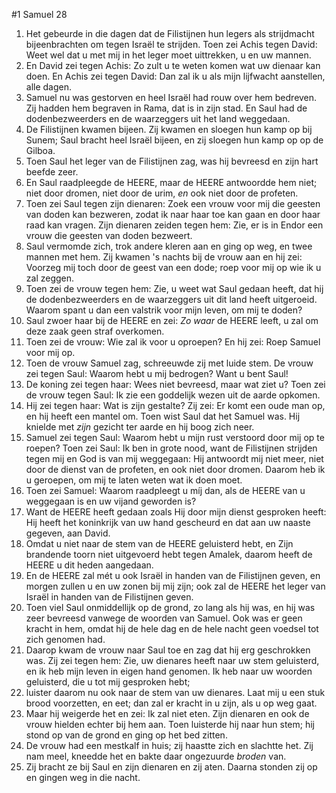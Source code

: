 #1 Samuel 28
1. Het gebeurde in die dagen dat de Filistijnen hun legers als strijdmacht bijeenbrachten om tegen Israël te strijden. Toen zei Achis tegen David: Weet wel dat u met mij in het leger moet uittrekken, u en uw mannen.
2. En David zei tegen Achis: Zo zult u te weten komen wat uw dienaar kan doen. En Achis zei tegen David: Dan zal ik u als mijn lijfwacht aanstellen, alle dagen.
3. Samuel nu was gestorven en heel Israël had rouw over hem bedreven. Zij hadden hem begraven in Rama, dat is in zijn stad. En Saul had de dodenbezweerders en de waarzeggers uit het land weggedaan.
4. De Filistijnen kwamen bijeen. Zij kwamen en sloegen hun kamp op bij Sunem; Saul bracht heel Israël bijeen, en zij sloegen hun kamp op op de Gilboa.
5. Toen Saul het leger van de Filistijnen zag, was hij bevreesd en zijn hart beefde zeer.
6. En Saul raadpleegde de HEERE, maar de HEERE antwoordde hem niet; niet door dromen, niet door de urim, *en* ook niet door de profeten.
7. Toen zei Saul tegen zijn dienaren: Zoek een vrouw voor mij die geesten van doden kan bezweren, zodat ik naar haar toe kan gaan en door haar raad kan vragen. Zijn dienaren zeiden tegen hem: Zie, er is in Endor een vrouw die geesten van doden bezweert.
8. Saul vermomde zich, trok andere kleren aan en ging op weg, en twee mannen met hem. Zij kwamen 's nachts bij de vrouw aan en hij zei: Voorzeg mij toch door de geest van een dode; roep voor mij op wie ik u zal zeggen.
9. Toen zei de vrouw tegen hem: Zie, u weet wat Saul gedaan heeft, dat hij de dodenbezweerders en de waarzeggers uit dit land heeft uitgeroeid. Waarom spant u dan een valstrik voor mijn leven, om mij te doden?
10. Saul zwoer haar bij de HEERE en zei: *Zo waar* de HEERE leeft, u zal om deze zaak geen straf overkomen.
11. Toen zei de vrouw: Wie zal ik voor u oproepen? En hij zei: Roep Samuel voor mij op.
12. Toen de vrouw Samuel zag, schreeuwde zij met luide stem. De vrouw zei tegen Saul: Waarom hebt u mij bedrogen? Want u bent Saul!
13. De koning zei tegen haar: Wees niet bevreesd, maar wat ziet u? Toen zei de vrouw tegen Saul: Ik zie een goddelijk wezen uit de aarde opkomen.
14. Hij zei tegen haar: Wat is zijn gestalte? Zij zei: Er komt een oude man op, en hij heeft een mantel om. Toen wist Saul dat het Samuel was. Hij knielde met *zijn* gezicht ter aarde en hij boog zich neer.
15. Samuel zei tegen Saul: Waarom hebt u mijn rust verstoord door mij op te roepen? Toen zei Saul: Ik ben in grote nood, want de Filistijnen strijden tegen mij en God is van mij weggegaan: Hij antwoordt mij niet meer, niet door de dienst van de profeten, en ook niet door dromen. Daarom heb ik u geroepen, om mij te laten weten wat ik doen moet.
16. Toen zei Samuel: Waarom raadpleegt u míj dan, als de HEERE van u weggegaan is en uw vijand geworden is?
17. Want de HEERE heeft gedaan zoals Hij door mijn dienst gesproken heeft: Hij heeft het koninkrijk van uw hand gescheurd en dat aan uw naaste gegeven, aan David.
18. Omdat u niet naar de stem van de HEERE geluisterd hebt, en Zijn brandende toorn niet uitgevoerd hebt tegen Amalek, daarom heeft de HEERE u dit heden aangedaan.
19. En de HEERE zal mét u ook Israël in handen van de Filistijnen geven, en morgen zullen u en uw zonen bij mij zijn; ook zal de HEERE het leger van Israël in handen van de Filistijnen geven.
20. Toen viel Saul onmiddellijk op de grond, zo lang als hij was, en hij was zeer bevreesd vanwege de woorden van Samuel. Ook was er geen kracht in hem, omdat hij de hele dag en de hele nacht geen voedsel tot zich genomen had.
21. Daarop kwam de vrouw naar Saul toe en zag dat hij erg geschrokken was. Zij zei tegen hem: Zie, uw dienares heeft naar uw stem geluisterd, en ik heb mijn leven in eigen hand genomen. Ik heb naar uw woorden geluisterd, die u tot mij gesproken hebt;
22. luister daarom nu ook naar de stem van uw dienares. Laat mij u een stuk brood voorzetten, en eet; dan zal er kracht in u zijn, als u op weg gaat.
23. Maar hij weigerde het en zei: Ik zal niet eten. Zijn dienaren en ook de vrouw hielden echter bij hem aan. Toen luisterde hij naar hun stem; hij stond op van de grond en ging op het bed zitten.
24. De vrouw had een mestkalf in huis; zij haastte zich en slachtte het. Zij nam meel, kneedde het en bakte daar ongezuurde *broden* van.
25. Zij bracht ze bij Saul en zijn dienaren en zij aten. Daarna stonden zij op en gingen weg in die nacht.
